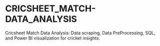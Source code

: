 # CRICSHEET_MATCH-DATA_ANALYSIS
Cricsheet Match Data Analysis: Data scraping, Data PreProcessing, SQL, and Power BI visualization for cricket insights.
